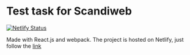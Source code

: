 # Test task for Scandiweb

[![Netlify Status](https://api.netlify.com/api/v1/badges/056063d2-823c-48eb-a2c9-d596a0f554cc/deploy-status)](https://app.netlify.com/sites/scandiweb-react-test/deploys)

Made with React.js and webpack. The project is hosted on Netlify, just follow the [link](https://scandiweb-react-test.netlify.app/)
